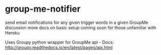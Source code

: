 # group-me-notifier

send email notifications for any given trigger words in a given GroupMe discussion
more docs on basic setup coming soon for those unfamiliar with Heroku

Uses Groupy python wrapper for GroupMe api - Docs:
http://groupy.readthedocs.io/en/latest/pages/api.html

